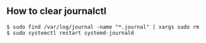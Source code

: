 ## How to clear journalctl

```shell
$ sudo find /var/log/journal -name "*.journal" | xargs sudo rm 
$ sudo systemctl restart systemd-journald
```

